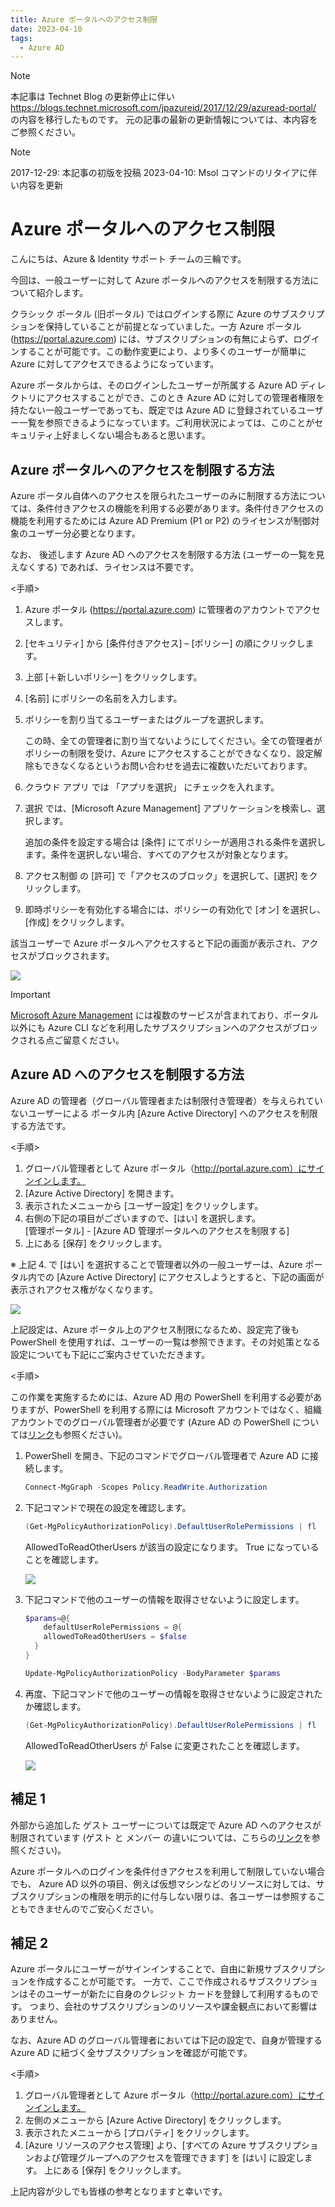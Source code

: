 ```yaml
---
title: Azure ポータルへのアクセス制限
date: 2023-04-10
tags:
  - Azure AD
---
```


> [!NOTE]
> 本記事は Technet Blog の更新停止に伴い https://blogs.technet.microsoft.com/jpazureid/2017/12/29/azuread-portal/ の内容を移行したものです。
> 元の記事の最新の更新情報については、本内容をご参照ください。

> [!NOTE]
> 2017-12-29: 本記事の初版を投稿
> 2023-04-10: Msol コマンドのリタイアに伴い内容を更新


# Azure ポータルへのアクセス制限

こんにちは、Azure & Identity サポート チームの三輪です。

今回は、一般ユーザーに対して Azure ポータルへのアクセスを制限する方法について紹介します。

クラシック ポータル (旧ポータル) ではログインする際に Azure のサブスクリプションを保持していることが前提となっていました。一方 Azure ポータル (https://portal.azure.com) には、サブスクリプションの有無によらず、ログインすることが可能です。この動作変更により、より多くのユーザーが簡単に Azure に対してアクセスできるようになっています。

Azure ポータルからは、そのログインしたユーザーが所属する Azure AD ディレクトリにアクセスすることができ、このとき Azure AD に対しての管理者権限を持たない一般ユーザーであっても、既定では Azure AD に登録されているユーザー一覧を参照できるようになっています。ご利用状況によっては、このことがセキュリティ上好ましくない場合もあると思います。

## Azure ポータルへのアクセスを制限する方法

Azure ポータル自体へのアクセスを限られたユーザーのみに制限する方法については、条件付きアクセスの機能を利用する必要があります。条件付きアクセスの機能を利用するためには Azure AD Premium (P1 or P2) のライセンスが制御対象のユーザー分必要となります。

なお、 後述します Azure AD へのアクセスを制限する方法 (ユーザーの一覧を見えなくする) であれば、ライセンスは不要です。

<手順>

1. Azure ポータル (https://portal.azure.com) に管理者のアカウントでアクセスします。
2. [セキュリティ] から [条件付きアクセス] – [ポリシー] の順にクリックします。
3. 上部 [＋新しいポリシー] をクリックします。
4. [名前] にポリシーの名前を入力します。
5. ポリシーを割り当てるユーザーまたはグループを選択します。

    この時、全ての管理者に割り当てないようにしてください。全ての管理者がポリシーの制限を受け、Azure にアクセスすることができなくなり、設定解除もできなくなるというお問い合わせを過去に複数いただいております。

6. クラウド アプリ では 「アプリを選択」 にチェックを入れます。
7. 選択 では、[Microsoft Azure Management] アプリケーションを検索し、選択します。

   追加の条件を設定する場合は [条件] にてポリシーが適用される条件を選択します。条件を選択しない場合、すべてのアクセスが対象となります。

8. アクセス制御 の [許可] で「アクセスのブロック」を選択して、[選択] をクリックします。
9. 即時ポリシーを有効化する場合には、ポリシーの有効化で [オン] を選択し、[作成] をクリックします。

該当ユーザーで Azure ポータルへアクセスすると下記の画面が表示され、アクセスがブロックされます。

![](./access-restriction-azure-portal/access-restricted.png)

> [!IMPORTANT]
> [Microsoft Azure Management](https://docs.microsoft.com/ja-jp/azure/active-directory/conditional-access/concept-conditional-access-cloud-apps#microsoft-azure-management) には複数のサービスが含まれており、ポータル以外にも Azure CLI などを利用したサブスクリプションへのアクセスがブロックされる点ご留意ください。

## Azure AD へのアクセスを制限する方法

Azure AD の管理者（グローバル管理者または制限付き管理者）を与えられていないユーザーによる ポータル内 [Azure Active Directory] へのアクセスを制限する方法です。

<手順>

1. グローバル管理者として Azure ポータル（http://portal.azure.com）にサインインします。
2. [Azure Active Directory] を開きます。
3. 表示されたメニューから [ユーザー設定] をクリックします。
4. 右側の下記の項目がございますので、[はい] を選択します。  
    [管理ポータル] - [Azure AD 管理ポータルへのアクセスを制限する]   
5. 上にある [保存] をクリックします。

※ 上記 4. で [はい] を選択することで管理者以外の一般ユーザーは、Azure ポータル内での [Azure Active Directory] にアクセスしようとすると、下記の画面が表示されアクセス権がなくなります。

![](./access-restriction-azure-portal/no-access.png)

上記設定は、Azure ポータル上のアクセス制限になるため、設定完了後も PowerShell を使用すれば、ユーザーの一覧は参照できます。その対処策となる設定についても下記にご案内させていただきます。

<手順>

この作業を実施するためには、Azure AD 用の PowerShell を利用する必要がありますが、PowerShell を利用する際には Microsoft アカウントではなく、組織アカウントでのグローバル管理者が必要です (Azure AD の PowerShell については[リンク](https://jpazureid.github.io/blog/azure-active-directory/azuread-module-retirement3/)も参照ください)。

1. PowerShell を開き、下記のコマンドでグローバル管理者で Azure AD に接続します。

    ```powershell
    Connect-MgGraph -Scopes Policy.ReadWrite.Authorization
    ```
    
2. 下記コマンドで現在の設定を確認します。    
    
     ```powershell 
    (Get-MgPolicyAuthorizationPolicy).DefaultUserRolePermissions | fl
    ```
    
    AllowedToReadOtherUsers が該当の設定になります。 True になっていることを確認します。
    
    ![](./access-restriction-azure-portal/ps-1.png)

3. 下記コマンドで他のユーザーの情報を取得させないように設定します。

    ```powershell 
    $params=@{
        defaultUserRolePermissions = @{
        allowedToReadOtherUsers = $false
      }
    }
 
    Update-MgPolicyAuthorizationPolicy -BodyParameter $params
    ```

3. 再度、下記コマンドで他のユーザーの情報を取得させないように設定されたか確認します。

    ```powershell
    (Get-MgPolicyAuthorizationPolicy).DefaultUserRolePermissions | fl
    ```
    
    AllowedToReadOtherUsers が False に変更されたことを確認します。
    
    ![](./access-restriction-azure-portal/ps-2.png)

## 補足 1

外部から追加した ゲスト ユーザーについては既定で Azure AD へのアクセスが制限されています 
(ゲスト と メンバー の違いについては、こちらの[リンク](https://jpazureid.github.io/blog/azure-active-directory/member-and-guest-user/)を参照ください)。

Azure ポータルへのログインを条件付きアクセスを利用して制限していない場合でも、 Azure AD 以外の項目、例えば仮想マシンなどのリソースに対しては、サブスクリプションの権限を明示的に付与しない限りは、各ユーザーは参照することもできませんのでご安心ください。

## 補足 2

Azure ポータルにユーザーがサインインすることで、自由に新規サブスクリプションを作成することが可能です。
一方で、ここで作成されるサブスクリプションはそのユーザーが新たに自身のクレジット カードを登録して利用するものです。
つまり、会社のサブスクリプションのリソースや課金観点において影響はありません。

なお、Azure AD のグローバル管理者においては下記の設定で、自身が管理する Azure AD に紐づく全サブスクリプションを確認が可能です。

<手順>

1. グローバル管理者として Azure ポータル（http://portal.azure.com）にサインインします。
2. 左側のメニューから [Azure Active Directory] をクリックします。
3. 表示されたメニューから [プロパティ] をクリックします。
4. [Azure リソースのアクセス管理] より、[すべての Azure サブスクリプションおよび管理グループへのアクセスを管理できます] を [はい] に設定します。
 上にある [保存] をクリックします。

上記内容が少しでも皆様の参考となりますと幸いです。


